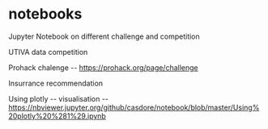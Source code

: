 # notebooks
Jupyter Notebook on different challenge and competition

UTIVA data competition

Prohack chalenge -- https://prohack.org/page/challenge

Insurrance recommendation

Using plotly -- visualisation -- https://nbviewer.jupyter.org/github/casdore/notebook/blob/master/Using%20plotly%20%281%29.ipynb
